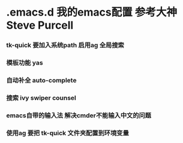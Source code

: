# .emacs.d 我的emacs配置 参考大神 Steve Purcell
### tk-quick 要加入系统path 启用ag 全局搜索
### 模板功能 yas
### 自动补全 auto-complete
### 搜索 ivy swiper counsel
### emacs自带的输入法 解决cmder不能输入中文的问题
### 使用ag 要把 tk-quick 文件夹配置到环境变量
